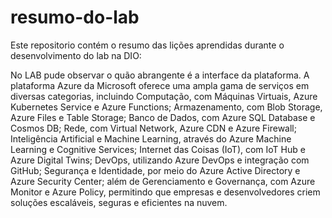 # resumo-do-lab
Este repositorio contém o resumo das lições aprendidas durante o desenvolvimento do lab na DIO:

No LAB pude observar o quão abrangente é a interface da plataforma. A plataforma Azure da Microsoft oferece uma ampla gama de serviços em diversas categorias, incluindo Computação, com Máquinas Virtuais, Azure Kubernetes Service e Azure Functions; Armazenamento, com Blob Storage, Azure Files e Table Storage; Banco de Dados, com Azure SQL Database e Cosmos DB; Rede, com Virtual Network, Azure CDN e Azure Firewall; Inteligência Artificial e Machine Learning, através do Azure Machine Learning e Cognitive Services; Internet das Coisas (IoT), com IoT Hub e Azure Digital Twins; DevOps, utilizando Azure DevOps e integração com GitHub; Segurança e Identidade, por meio do Azure Active Directory e Azure Security Center; além de Gerenciamento e Governança, com Azure Monitor e Azure Policy, permitindo que empresas e desenvolvedores criem soluções escaláveis, seguras e eficientes na nuvem.  
